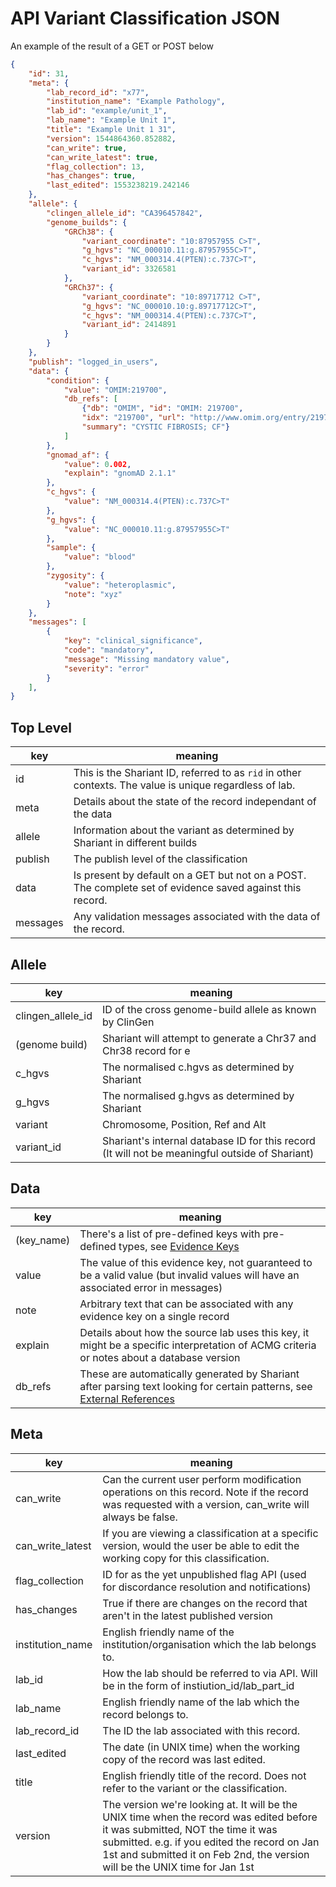 # API Variant Classification JSON

An example of the result of a GET or POST below

```json
{
    "id": 31,
    "meta": {
        "lab_record_id": "x77",
        "institution_name": "Example Pathology",
        "lab_id": "example/unit_1",
        "lab_name": "Example Unit 1",
        "title": "Example Unit 1 31",
        "version": 1544864360.852882,
        "can_write": true,
        "can_write_latest": true,
        "flag_collection": 13,
        "has_changes": true,
        "last_edited": 1553238219.242146
    },
    "allele": {
        "clingen_allele_id": "CA396457842",
        "genome_builds": {
            "GRCh38": {
                "variant_coordinate": "10:87957955 C>T",
                "g_hgvs": "NC_000010.11:g.87957955C>T",
                "c_hgvs": "NM_000314.4(PTEN):c.737C>T",
                "variant_id": 3326581
            },
            "GRCh37": {
                "variant_coordinate": "10:89717712 C>T",
                "g_hgvs": "NC_000010.10:g.89717712C>T",
                "c_hgvs": "NM_000314.4(PTEN):c.737C>T",
                "variant_id": 2414891
            }
        }
    },
    "publish": "logged_in_users",
    "data": {
        "condition": {
            "value": "OMIM:219700",
            "db_refs": [
                {"db": "OMIM", "id": "OMIM: 219700",
                "idx": "219700", "url": "http://www.omim.org/entry/219700",
                "summary": "CYSTIC FIBROSIS; CF"}
            ]
        },
        "gnomad_af": {
            "value": 0.002,
            "explain": "gnomAD 2.1.1"
        },
        "c_hgvs": {
            "value": "NM_000314.4(PTEN):c.737C>T"
        },
        "g_hgvs": {
            "value": "NC_000010.11:g.87957955C>T"
        },
        "sample": {
            "value": "blood"
        },
        "zygosity": {
            "value": "heteroplasmic",
            "note": "xyz"
        }
    },
    "messages": [
        {
            "key": "clinical_significance",
            "code": "mandatory",
            "message": "Missing mandatory value",
            "severity": "error"
        }
    ],
}
```
## Top Level

|key|meaning|
|---|-------|
|id|This is the Shariant ID, referred to as `rid` in other contexts. The value is unique regardless of lab.|
|meta|Details about the state of the record independant of the data|
|allele|Information about the variant as determined by Shariant in different builds|
|publish|The publish level of the classification|
|data|Is present by default on a GET but not on a POST. The complete set of evidence saved against this record.|
|messages|Any validation messages associated with the data of the record.|

## Allele

|key|meaning|
|---|-------|
|clingen_allele_id|ID of the cross genome-build allele as known by ClinGen|
|(genome build)|Shariant will attempt to generate a Chr37 and Chr38 record for e
|c_hgvs|The normalised c.hgvs as determined by Shariant|
|g_hgvs|The normalised g.hgvs as determined by Shariant|
|variant|Chromosome, Position, Ref and Alt|
|variant_id|Shariant's internal database ID for this record (It will not be meaningful outside of Shariant)|

## Data

|key|meaning|
|---|-------|
|(key_name)|There's a list of pre-defined keys with pre-defined types, see [Evidence Keys](../evidence_keys/overview.html)|
|value|The value of this evidence key, not guaranteed to be a valid value (but invalid values will have an associated error in messages)|
|note|Arbitrary text that can be associated with any evidence key on a single record|
|explain|Details about how the source lab uses this key, it might be a specific interpretation of ACMG criteria or notes about a database version|
|db_refs|These are automatically generated by Shariant after parsing text looking for certain patterns, see [External References](external_references.html)|

## Meta

|key|meaning|
|---|-------|
|can_write|Can the current user perform modification operations on this record. Note if the record was requested with a version, can_write will always be false.|
|can_write_latest|If you are viewing a classification at a specific version, would the user be able to edit the working copy for this classification.|
|flag_collection|ID for as the yet unpublished flag API (used for discordance resolution and notifications)|
|has_changes|True if there are changes on the record that aren't in the latest published version|
|institution_name|English friendly name of the institution/organisation which the lab belongs to.|
|lab_id|How the lab should be referred to via API. Will be in the form of instiution_id/lab_part_id|
|lab_name|English friendly name of the lab which the record belongs to.|
|lab_record_id|The ID the lab associated with this record.|
|last_edited|The date (in UNIX time) when the working copy of the record was last edited.|
|title|English friendly title of the record. Does not refer to the variant or the classification.|
|version|The version we're looking at. It will be the UNIX time when the record was edited before it was submitted, NOT the time it was submitted. e.g. if you edited the record on Jan 1st and submitted it on Feb 2nd, the version will be the UNIX time for Jan 1st|
